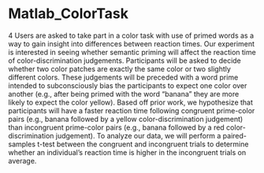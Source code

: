 # Matlab_ColorTask
4 Users are asked to take part in a color task with use of primed words as a way to gain insight into differences between reaction times.
Our experiment is interested in seeing whether semantic priming will affect the reaction time of color-discrimination judgements. Participants will be asked to decide whether two color patches are exactly the same color or two slightly different colors. These judgements will be preceded with a word prime intended to subconsciously bias the participants to expect one color over another (e.g., after being primed with the word “banana” they are more likely to expect the color yellow). Based off prior work, we hypothesize that participants will have a faster reaction time following congruent prime-color pairs (e.g., banana followed by a yellow color-discrimination judgement) than incongruent prime-color pairs (e.g., banana followed by a red color-discrimination judgement). To analyze our data, we will perform a paired-samples t-test between the congruent and incongruent trials to determine whether an individual’s reaction time is higher in the incongruent trials on average.
